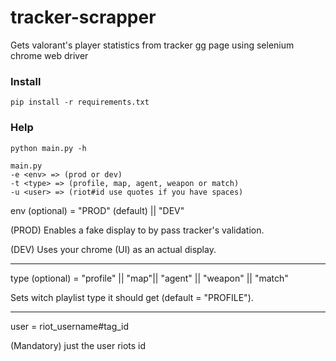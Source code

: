 
# tracker-scrapper

  

Gets valorant's player statistics from tracker gg page using selenium chrome web driver

  

### Install

```
pip install -r requirements.txt
```

### Help
```
python main.py -h

main.py
-e <env> => (prod or dev)
-t <type> => (profile, map, agent, weapon or match)
-u <user> => (riot#id use quotes if you have spaces) 

```

env (optional) = "PROD"  (default) || "DEV"

(PROD) Enables a fake display to by pass tracker's validation.

(DEV) Uses your chrome (UI) as an actual display.
___

type (optional) = "profile" ||  "map"||  "agent"  || "weapon" || "match"

Sets witch playlist type it should get (default = "PROFILE").
___

user = riot_username#tag_id

(Mandatory) just the user riots id
